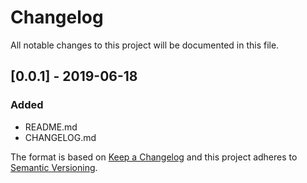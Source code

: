 # Changelog
All notable changes to this project will be documented in this file.

## [0.0.1] - 2019-06-18
### Added
- README.md
- CHANGELOG.md

The format is based on [Keep a Changelog](http://keepachangelog.com/en/1.0.0/)
and this project adheres to [Semantic Versioning](http://semver.org/spec/v2.0.0.html).